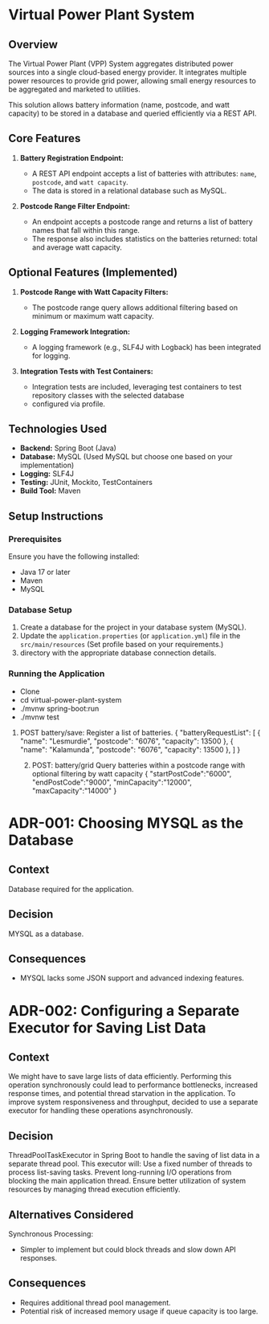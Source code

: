 # Virtual Power Plant System

## Overview

The Virtual Power Plant (VPP) System aggregates distributed power sources into a single cloud-based energy provider. It
integrates multiple power
resources to provide grid power, allowing small energy resources to be aggregated and marketed to utilities.

This solution allows battery information (name, postcode, and watt capacity) to be stored in a database and queried
efficiently via a REST API.

## Core Features

1. **Battery Registration Endpoint:**
    - A REST API endpoint accepts a list of batteries with attributes: `name`, `postcode`, and `watt capacity`.
    - The data is stored in a relational database such as MySQL.

2. **Postcode Range Filter Endpoint:**
    - An endpoint accepts a postcode range and returns a list of battery names that fall within this range.
    - The response also includes statistics on the batteries returned: total and average watt capacity.

## Optional Features (Implemented)

1. **Postcode Range with Watt Capacity Filters:**
    - The postcode range query allows additional filtering based on minimum or maximum watt capacity.

2. **Logging Framework Integration:**
    - A logging framework (e.g., SLF4J with Logback) has been integrated for logging.

3. **Integration Tests with Test Containers:**
    - Integration tests are included, leveraging test containers to test repository classes with the selected database
    - configured via profile.

## Technologies Used

- **Backend:** Spring Boot (Java)
- **Database:** MySQL (Used MySQL but choose one based on your implementation)
- **Logging:** SLF4J
- **Testing:** JUnit, Mockito, TestContainers
- **Build Tool:** Maven

## Setup Instructions

### Prerequisites

Ensure you have the following installed:

- Java 17 or later
- Maven
- MySQL

### Database Setup

1. Create a database for the project in your database system (MySQL).
2. Update the `application.properties` (or `application.yml`) file in the `src/main/resources` (Set profile based on
   your requirements.)
3. directory with the appropriate database connection
   details.

### Running the Application

- Clone
- cd virtual-power-plant-system
- ./mvnw spring-boot:run
- ./mvnw test

1. POST battery/save: Register a list of batteries.
   {
   "batteryRequestList": [
   {
   "name": "Lesmurdie",
   "postcode": "6076",
   "capacity": 13500
   },
   {
   "name": "Kalamunda",
   "postcode": "6076",
   "capacity": 13500
   },
   ]
   }

    2. POST: battery/grid Query batteries within a postcode range with optional filtering by watt capacity
       {
       "startPostCode":"6000",
       "endPostCode":"9000",
       "minCapacity":"12000",
       "maxCapacity":"14000"
       }

# ADR-001: Choosing MYSQL as the Database

## Context

Database required for the application.

## Decision

MYSQL as a database.

## Consequences

- MYSQL lacks some JSON support and advanced indexing features.

# ADR-002: Configuring a Separate Executor for Saving List Data

## Context

We might have to save large lists of data efficiently.
Performing this operation synchronously could lead to performance bottlenecks,
increased response times, and potential thread starvation in the application.
To improve system responsiveness and throughput, decided to use a separate executor for handling these operations
asynchronously.

## Decision

ThreadPoolTaskExecutor in Spring Boot to handle the saving of list data in a separate thread pool.
This executor will:
Use a fixed number of threads to process list-saving tasks.
Prevent long-running I/O operations from blocking the main application thread.
Ensure better utilization of system resources by managing thread execution efficiently.

## Alternatives Considered

Synchronous Processing:

- Simpler to implement but could block threads and slow down API responses.

## Consequences

- Requires additional thread pool management.
- Potential risk of increased memory usage if queue capacity is too large.






